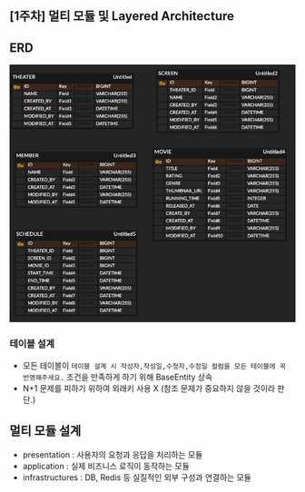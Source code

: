 ## [1주차] 멀티 모듈 및 Layered Architecture

## ERD

<img src="docs/images/erd.png" width="1000">

### 테이블 설계

- 모든 테이블이 `테이블 설계 시 작성자,작성일,수정자,수정일 컬럼을 모든 테이블에 꼭 반영해주세요.` 조건을 만족하게 하기 위해 BaseEntity 상속
- N+1 문제를 피하기 위하여 외래키 사용 X (참조 문제가 중요하지 않을 것이라 판단.)

## 멀티 모듈 설계

- presentation : 사용자의 요청과 응답을 처리하는 모듈
- application : 실제 비즈니스 로직이 동작하는 모듈
- infrastructures : DB, Redis 등 실질적인 외부 구성과 연결하는 모듈





